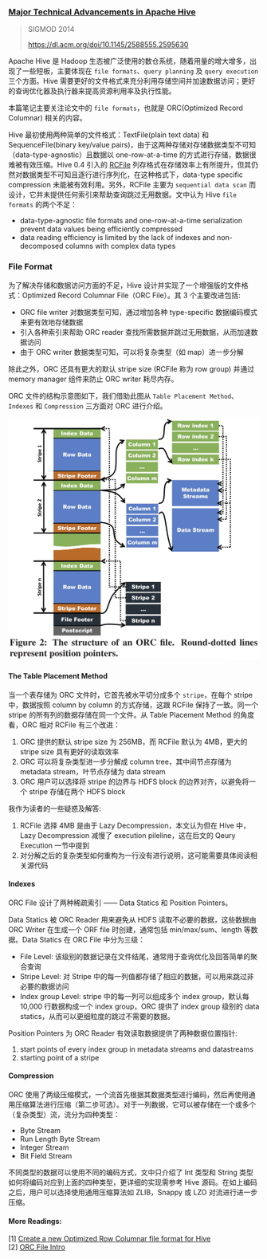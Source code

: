 ### [Major Technical Advancements in Apache Hive](../assets/pdfs/Major_Technical_Advancements_in_Apache_Hive.pdf)

> SIGMOD 2014
>
> https://dl.acm.org/doi/10.1145/2588555.2595630

Apache Hive 是 Hadoop 生态被广泛使用的数仓系统，随着用量的增大增多，出现了一些短板，主要体现在 `file formats`、`query planning` 及 `query execution` 三个方面。Hive 需要更好的文件格式来充分利用存储空间并加速数据访问；更好的查询优化器及执行器来提高资源利用率及执行性能。

本篇笔记主要关注论文中的 `file formats`，也就是 ORC(Optimized Record Columnar) 相关的内容。

Hive 最初使用两种简单的文件格式：TextFile(plain text data) 和 SequenceFile(binary key/value pairs)，由于这两种存储对存储数据类型不可知（data-type-agnostic）且数据以 one-row-at-a-time 的方式进行存储，数据很难被有效压缩。Hive 0.4 引入的 [RCFile](./rcfile.md) 列存格式在存储效率上有所提升，但其仍然对数据类型不可知且逐行进行序列化，在这种格式下，data-type specific compression 未能被有效利用。另外，RCFile 主要为 `sequential data scan` 而设计，它并未提供任何索引来帮助查询跳过无用数据。文中认为 Hive `file formats` 的两个不足：

- data-type-agnostic file formats and one-row-at-a-time serialization prevent data values being efficiently compressed
- data reading efficiency is limited by the lack of indexes and non-decomposed columns with complex data types

### File Format

为了解决存储和数据访问方面的不足，Hive 设计并实现了一个增强版的文件格式：Optimized Record Columnar File（ORC File）。其 3 个主要改进包括:

- ORC file writer 对数据类型可知，通过增加各种 type-specific 数据编码模式来更有效地存储数据
- 引入各种索引来帮助 ORC reader 查找所需数据并跳过无用数据，从而加速数据访问
- 由于 ORC writer 数据类型可知，可以将复杂类型（如 map）进一步分解

除此之外，ORC 还具有更大的默认 stripe size (RCFile 称为 row group) 并通过 memory manager 组件来防止 ORC writer 耗尽内存。

ORC 文件的结构示意图如下，我们借助此图从 `Table Placement Method`、`Indexes` 和 `Compression` 三方面对 ORC 进行介绍。

![The structure of an ORC file](../assets/images/orc_file_structure.jpg)

#### The Table Placement Method

当一个表存储为 ORC 文件时，它首先被水平切分成多个 `stripe`，在每个 stripe 中，数据按照 column by column 的方式存储，这跟 RCFile 保持了一致。同一个 stripe 的所有列的数据存储在同一个文件。从 Table Placement Method 的角度看，ORC 相对 RCFile 有三个改进：

1. ORC 提供的默认 stripe size 为 256MB，而 RCFile 默认为 4MB，更大的 stripe size 具有更好的读取效率
2. ORC 可以将复杂类型进一步分解成 column tree，其中间节点存储为 metadata stream，叶节点存储为 data stream
3. ORC 用户可以选择将 stripe 的边界与 HDFS block 的边界对齐，以避免将一个 stripe 存储在两个 HDFS block

我作为读者的一些疑惑及解答:

1. RCFile 选择 4MB 是由于 Lazy Decompression，本文认为但在 Hive 中，Lazy Decompression 减慢了 execution pileline，这在后文的 Qeury Execution 一节中提到
2. 对分解之后的复杂类型如何重构为一行没有进行说明，这可能需要具体阅读相关源代码

#### Indexes

ORC File 设计了两种稀疏索引 —— Data Statics 和 Position Pointers。

Data Statics 被 ORC Reader 用来避免从 HDFS 读取不必要的数据，这些数据由 ORC Writer 在生成一个 ORF file 时创建，通常包括 min/max/sum、length 等数据。Data Statics 在 ORC File 中分为三级：

- File Level: 该级别的数据记录在文件结尾，通常用于查询优化及回答简单的聚合查询
- Stripe Level: 对 Stripe 中的每一列值都存储了相应的数据，可以用来跳过非必要的数据访问
- Index group Level: stripe 中的每一列可以组成多个 index group，默认每 10,000 行数据构成一个 index group，ORC 提供了 index group 级别的 data statics，从而可以更细粒度的跳过不需要的数据。

Position Pointers 为 ORC Reader 有效读取数据提供了两种数据位置指针:

1. start points of every index group in metadata streams and datastreams
2. starting point of a stripe

#### Compression

ORC 使用了两级压缩模式，一个流首先根据其数据类型进行编码，然后再使用通用压缩算法进行压缩（第二步可选）。对于一列数据，它可以被存储在一个或多个（复杂类型）流，流分为四种类型：

- Byte Stream
- Run Length Byte Stream
- Integer Stream
- Bit Field Stream

不同类型的数据可以使用不同的编码方式，文中只介绍了 Int 类型和 String 类型如何将编码对应到上面的四种类型，更详细的实现需参考 Hive 源码。在如上编码之后，用户可以选择使用通用压缩算法如 ZLIB，Snappy 或 LZO 对流进行进一步压缩。


#### More Readings:

[1] [Create a new Optimized Row Columnar file format for Hive](https://issues.apache.org/jira/browse/HIVE-3874)<br>
[2] [ORC File Intro](../assets/ppts/OrcFileIntro.pptx)